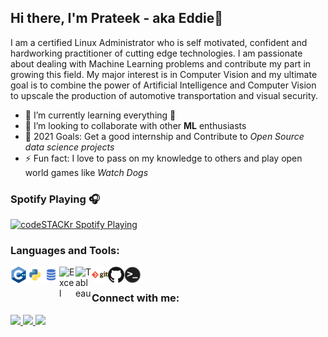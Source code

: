 ## Hi there, I'm Prateek - aka Eddie👋

I am a certified Linux Administrator who is self motivated, confident and hardworking practitioner of cutting edge technologies. I am passionate about dealing with Machine Learning problems and contribute my part in growing this field. My major interest is in Computer Vision and my ultimate goal is to combine the power of Artificial Intelligence and Computer Vision to upscale the production of automotive transportation and visual security. 

- 🌱 I’m currently learning everything 🤣
- 👯 I’m looking to collaborate with other **ML** enthusiasts
- 🥅 2021 Goals: Get a good internship and Contribute to *Open Source data science projects*
- ⚡ Fun fact: I love to pass on my knowledge to others and play open world games like *Watch Dogs*

### Spotify Playing 🎧

[<img src="https://now-playing-codestackr.vercel.app/api/spotify-playing" alt="codeSTACKr Spotify Playing" width="350" />](https://open.spotify.com/user/swyqyimdc12jajde4vpwd2x1b)
    
### Languages and Tools:

<img align="left" alt="C++" width="26px" src="https://raw.githubusercontent.com/github/explore/80688e429a7d4ef2fca1e82350fe8e3517d3494d/topics/cpp/cpp.png" />
<img align="left" alt="Python" width="26px" src="https://raw.githubusercontent.com/github/explore/80688e429a7d4ef2fca1e82350fe8e3517d3494d/topics/python/python.png" />
<img align="left" alt="T-SQL" width="26px" src="https://raw.githubusercontent.com/github/explore/80688e429a7d4ef2fca1e82350fe8e3517d3494d/topics/sql/sql.png" />
<img align="left" alt="Excel" width="26px" src="https://avatars2.githubusercontent.com/u/44556874?s=200&v=4" />
<img align="left" alt="Tableau" width="26px" src="https://avatars0.githubusercontent.com/u/828667?s=200&v=4" />
<img align="left" alt="Git" width="26px" src="https://raw.githubusercontent.com/github/explore/80688e429a7d4ef2fca1e82350fe8e3517d3494d/topics/git/git.png" />
<img align="left" alt="GitHub" width="26px" src="https://raw.githubusercontent.com/github/explore/78df643247d429f6cc873026c0622819ad797942/topics/github/github.png" />
<img align="left" alt="Terminal" width="26px" src="https://raw.githubusercontent.com/github/explore/80688e429a7d4ef2fca1e82350fe8e3517d3494d/topics/terminal/terminal.png" />
<br />

### Connect with me:

<a href="https://twitter.com/Intangible_pg18"><img src="https://cdn.jsdelivr.net/npm/simple-icons@v3/icons/twitter.svg" width="22px"/>    <a href="https://www.linkedin.com/in/prateek-shukla-34267718b"><img src="https://cdn.jsdelivr.net/npm/simple-icons@v3/icons/linkedin.svg" width="22px"/>   <a href="https://www.instagram.com/intangible_pg18/"><img src="https://cdn.jsdelivr.net/npm/simple-icons@v3/icons/instagram.svg" width="22px"/>
